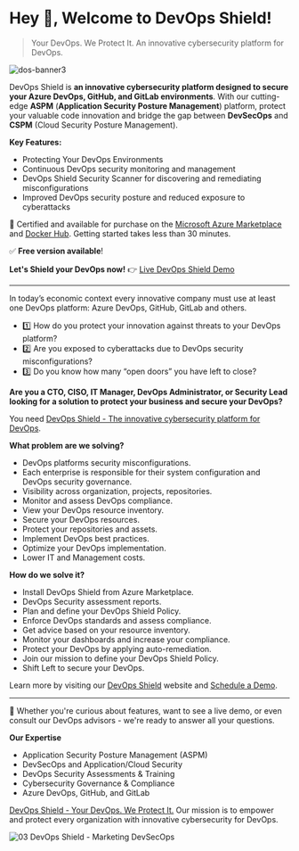 # Hey 👋, Welcome to DevOps Shield!

> Your DevOps. We Protect It. An innovative cybersecurity platform for DevOps.

![dos-banner3](https://github.com/devopsshield/.github/assets/10718943/2fb7b220-e6a0-4c36-a4fb-f80110792df9)

DevOps Shield is **an innovative cybersecurity platform designed to secure your Azure DevOps, GitHub, and GitLab environments**. With our cutting-edge **ASPM** (**Application Security Posture Management**) platform, protect your valuable code innovation and bridge the gap between **DevSecOps** and  **CSPM** (Cloud Security Posture Management).

__Key Features:__
- Protecting Your DevOps Environments
- Continuous DevOps security monitoring and management
- DevOps Shield Security Scanner for discovering and remediating misconfigurations
- Improved DevOps security posture and reduced exposure to cyberattacks

:rocket: Certified and available for purchase on the [Microsoft Azure Marketplace](https://azuremarketplace.microsoft.com/en-us/marketplace/apps/cad4devopsinc1662079207461.devops-shield?src=website) and [Docker Hub](https://hub.docker.com/r/devopsshield/devopsshield). Getting started takes less than 30 minutes. 

:white_check_mark: **Free version available**!

**Let's Shield your DevOps now!** :point_right: [Live DevOps Shield Demo](https://demo.devopsshield.com)

----

In today’s economic context every innovative company must use at least one DevOps platform: Azure DevOps, GitHub, GitLab and others.
- :one: How do you protect your innovation against threats to your DevOps platform?
- :two: Are you exposed to cyberattacks due to DevOps security misconfigurations?
- :three: Do you know how many “open doors” you have left to close?

__Are you a CTO, CISO, IT Manager, DevOps Administrator, or Security Lead looking for a solution to protect your business and secure your DevOps?__

You need [DevOps Shield - The innovative cybersecurity platform for DevOps](https://demo.devopsshield.com). 

__What problem are we solving?__
- DevOps platforms security misconfigurations.
- Each enterprise is responsible for their system configuration and DevOps security governance.
- Visibility across organization, projects, repositories.
- Monitor and assess DevOps compliance.
- View your DevOps resource inventory.
- Secure your DevOps resources.
- Protect your repositories and assets.
- Implement DevOps best practices.
- Optimize your DevOps implementation.
- Lower IT and Management costs.

__How do we solve it?__
- Install DevOps Shield from Azure Marketplace.
- DevOps Security assessment reports.
- Plan and define your DevOps Shield Policy.
- Enforce DevOps standards and assess compliance.
- Get advice based on your resource inventory.
- Monitor your dashboards and increase your compliance.
- Protect your DevOps by applying auto-remediation.
- Join our mission to define your DevOps Shield Policy.
- Shift Left to secure your DevOps.

Learn more by visiting our [DevOps Shield](https://www.devopsshield.com/) website and [Schedule a Demo](https://www.devopsshield.com/demo).

----

:rocket: Whether you're curious about features, want to see a live demo, or even consult our DevOps advisors - we're ready to answer all your questions.

__Our Expertise__
- Application Security Posture Management (ASPM)
- DevSecOps and Application/Cloud Security
- DevOps Security Assessments & Training
- Cybersecurity Governance & Compliance
- Azure DevOps, GitHub, and GitLab

[DevOps Shield - Your DevOps. We Protect It.](https://www.devopsshield.com/)
Our mission is to empower and protect every organization with innovative cybersecurity for DevOps.

![03  DevOps Shield - Marketing DevSecOps](https://github.com/devopsshield/.github/assets/10718943/f8d57fa5-d455-4ce8-803e-e93ab354a9fd)
